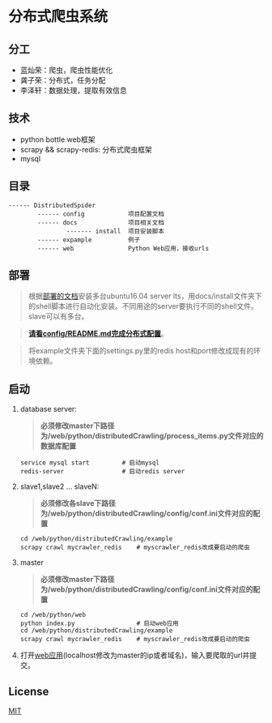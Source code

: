 # 分布式爬虫系统

## 分工

- 蓝灿荣：爬虫，爬虫性能优化
- 龚子荣：分布式，任务分配
- 李泽轩：数据处理，提取有效信息

## 技术

- python bottle web框架
- scrapy && scrapy-redis: 分布式爬虫框架
- mysql

## 目录

```
------ DistributedSpider
        ------ config            项目配置文档
        ------ docs              项目相关文档
                ------- install  项目安装脚本
        ------ expample          例子
        ------ web               Python Web应用，接收urls
```

## 部署

> 根据[部署的文档](./docs/README.md)安装多台ubuntu16.04 server lts，用docs/install文件夹下的shell脚本进行自动化安装。不同用途的server要执行不同的shell文件。slave可以有多台。

> **[请看config/README.md完成分布式配置](./config/README.md)**。

> 将example文件夹下面的settings.py里的redis host和port修改成现有的环境依赖。

## 启动

1. database server:


    > **必须修改master下路径为/web/python/distributedCrawling/process_items.py文件对应的数据库配置**
    
    ```
    service mysql start         # 启动mysql
    redis-server                # 启动redis server
    
    ```

2. slave1,slave2 ... slaveN:


    > **必须修改各slave下路径为/web/python/distributedCrawling/config/conf.ini文件对应的配置**
    
    ```
    cd /web/python/distributedCrawling/example
    scrapy crawl mycrawler_redis    # myscrawler_redis改成要启动的爬虫
    ```

3. master

    > **必须修改master下路径为/web/python/distributedCrawling/config/conf.ini文件对应的配置**
    
    ```
    cd /web/python/web
    python index.py                 # 启动web应用
    cd /web/python/distributedCrawling/example
    scrapy crawl mycrawler_redis    # myscrawler_redis改成要启动的爬虫
    ```

4. 打开[web应用](http://localhost:9001/)(localhost修改为master的ip或者域名)，输入要爬取的url并提交。


## License

[MIT](./LICENSE)
